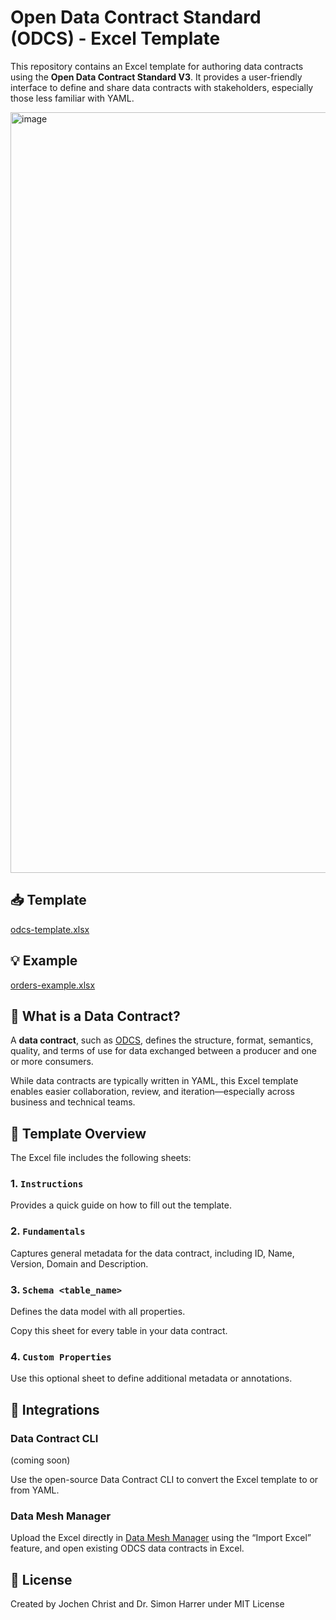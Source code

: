 # Open Data Contract Standard (ODCS) - Excel Template

This repository contains an Excel template for authoring data contracts using the **Open Data Contract Standard V3**. 
It provides a user-friendly interface to define and share data contracts with stakeholders, especially those less familiar with YAML.

<img width="1217" alt="image" src="https://github.com/user-attachments/assets/1e016ff2-730e-491d-bba8-cfd1a5502f59" />


## 📥 Template

[odcs-template.xlsx](https://github.com/datacontract/open-data-contract-standard-excel-template/raw/refs/heads/main/odcs-template.xlsx)

## 💡 Example

[orders-example.xlsx](https://github.com/datacontract/open-data-contract-standard-excel-template/raw/refs/heads/main/examples/orders-example.xlsx)


## 🧾 What is a Data Contract?

A **data contract**, such as [ODCS](https://bitol-io.github.io/open-data-contract-standard/latest/), defines the structure, format, semantics, quality, and terms of use for data exchanged between a producer and one or more consumers.

While data contracts are typically written in YAML, this Excel template enables easier collaboration, review, and iteration—especially across business and technical teams.


## 📄 Template Overview

The Excel file includes the following sheets:

### 1. `Instructions`
Provides a quick guide on how to fill out the template.

### 2. `Fundamentals`
Captures general metadata for the data contract, including ID, Name, Version, Domain and Description.

### 3. `Schema <table_name>`
Defines the data model with all properties.

Copy this sheet for every table in your data contract.

### 4. `Custom Properties`

Use this optional sheet to define additional metadata or annotations.


## 🚀 Integrations

### Data Contract CLI
(coming soon)

Use the open-source Data Contract CLI to convert the Excel template to or from YAML.

### Data Mesh Manager

Upload the Excel directly in [Data Mesh Manager](https://datamesh-manager.com) using the “Import Excel” feature, and open existing ODCS data contracts in Excel.


## 📜 License

Created by Jochen Christ and Dr. Simon Harrer under MIT License

